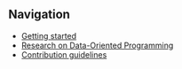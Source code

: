 ## Navigation

* [Getting started](getting_started.md)
* [Research on Data-Oriented Programming](research.md)
* [Contribution guidelines](../.github/CONTRIBUTING.md)

